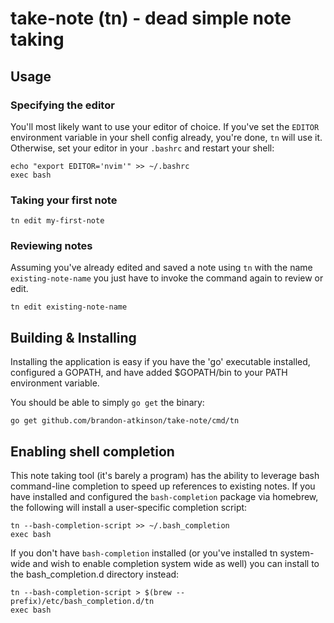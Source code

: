 # take-note (tn) - dead simple note taking 

## Usage

### Specifying the editor

You'll most likely want to use your editor of choice. If you've set the 
`EDITOR` environment variable in your shell config already, you're done, `tn`
will use it. Otherwise, set your editor in your `.bashrc` and restart your
shell:

```
echo "export EDITOR='nvim'" >> ~/.bashrc
exec bash
```

### Taking your first note

```
tn edit my-first-note
```

### Reviewing notes

Assuming you've already edited and saved a note using `tn` with the name
`existing-note-name` you just have to invoke the command again to review or
edit.

```
tn edit existing-note-name
```

## Building & Installing

Installing the application is easy if you have the 'go' executable installed,
configured a GOPATH, and have added $GOPATH/bin to your PATH environment
variable.  

You should be able to simply `go get` the binary:

```
go get github.com/brandon-atkinson/take-note/cmd/tn
```

## Enabling shell completion

This note taking tool (it's barely a program) has the ability to leverage bash
command-line completion to speed up references to existing notes. If you have
installed and configured the `bash-completion` package via homebrew, the following will install a user-specific completion script: 

```
tn --bash-completion-script >> ~/.bash_completion 
exec bash
```

If you don't have `bash-completion` installed (or you've installed tn
system-wide and wish to enable completion system wide as well) you can 
install to the bash_completion.d directory instead: 

```
tn --bash-completion-script > $(brew --prefix)/etc/bash_completion.d/tn 
exec bash
```



